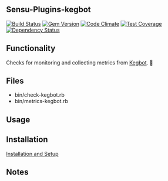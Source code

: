 ## Sensu-Plugins-kegbot

[ ![Build Status](https://travis-ci.org/sensu-plugins/sensu-plugins-kegbot.svg?branch=master)](https://travis-ci.org/sensu-plugins/sensu-plugins-kegbot)
[![Gem Version](https://badge.fury.io/rb/sensu-plugins-kegbot.svg)](http://badge.fury.io/rb/sensu-plugins-kegbot)
[![Code Climate](https://codeclimate.com/github/sensu-plugins/sensu-plugins-kegbot/badges/gpa.svg)](https://codeclimate.com/github/sensu-plugins/sensu-plugins-kegbot)
[![Test Coverage](https://codeclimate.com/github/sensu-plugins/sensu-plugins-kegbot/badges/coverage.svg)](https://codeclimate.com/github/sensu-plugins/sensu-plugins-kegbot)
[![Dependency Status](https://gemnasium.com/sensu-plugins/sensu-plugins-kegbot.svg)](https://gemnasium.com/sensu-plugins/sensu-plugins-kegbot)

## Functionality

Checks for monitoring and collecting metrics from [Kegbot](https://kegbot.org/). :beers:

## Files
 * bin/check-kegbot.rb
 * bin/metrics-kegbot.rb

## Usage

## Installation

[Installation and Setup](http://sensu-plugins.io/docs/installation_instructions.html)

## Notes
